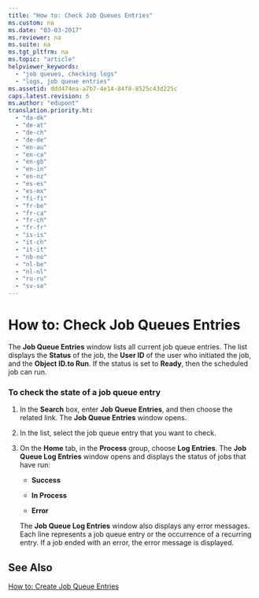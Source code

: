 ```yaml
---
title: "How to: Check Job Queues Entries"
ms.custom: na
ms.date: "03-03-2017"
ms.reviewer: na
ms.suite: na
ms.tgt_pltfrm: na
ms.topic: "article"
helpviewer_keywords: 
  - "job queues, checking logs"
  - "logs, job queue entries"
ms.assetid: ddd474ea-a7b7-4e14-84f8-8525c43d225c
caps.latest.revision: 6
ms.author: "edupont"
translation.priority.ht: 
  - "da-dk"
  - "de-at"
  - "de-ch"
  - "de-de"
  - "en-au"
  - "en-ca"
  - "en-gb"
  - "en-in"
  - "en-nz"
  - "es-es"
  - "es-mx"
  - "fi-fi"
  - "fr-be"
  - "fr-ca"
  - "fr-ch"
  - "fr-fr"
  - "is-is"
  - "it-ch"
  - "it-it"
  - "nb-no"
  - "nl-be"
  - "nl-nl"
  - "ru-ru"
  - "sv-se"
---
```

# How to: Check Job Queues Entries
The **Job Queue Entries** window lists all current job queue entries. The list displays the **Status** of the job, the **User ID** of the user who initiated the job, and the **Object ID.to Run**. If the status is set to **Ready**, then the scheduled job can run.  
  
### To check the state of a job queue entry  
  
1.  In the **Search** box, enter **Job Queue Entries**, and then choose the related link. The **Job Queue Entries** window opens.  
  
2.  In the list, select the job queue entry that you want to check.  
  
3.  On the **Home** tab, in the **Process** group, choose **Log Entries**. The **Job Queue Log Entries** window opens and displays the status of jobs that have run:  
  
    -   **Success**  
  
    -   **In Process**  
  
    -   **Error**  
  
     The **Job Queue Log Entries** window also displays any error messages. Each line represents a job queue entry or the occurrence of a recurring entry. If a job ended with an error, the error message is displayed.  
  
## See Also  
 [How to: Create Job Queue Entries](../SetupAndAdministration/how-to-create-job-queue-entries.md)